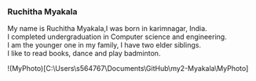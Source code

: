 ### Ruchitha Myakala
My name is Ruchitha Myakala,I was born in karimnagar, India. <br>
I completed undergraduation in Computer science and engineering.<br>
I am the younger one in my family, I have two elder siblings.<br>
I like to read books, dance and play badminton.

!(MyPhoto)[C:\Users\s564767\Documents\GitHub\my2-Myakala\MyPhoto]